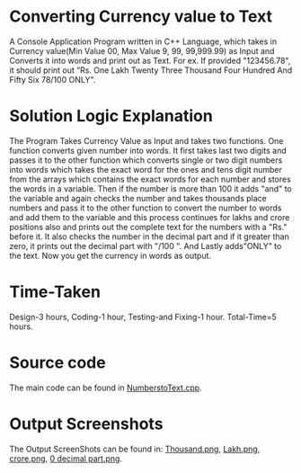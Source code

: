 # Converting Currency value to Text
A Console Application Program written in C++ Language, which takes in Currency value(Min Value 00, Max Value 9, 99, 99,999.99) as Input and Converts it into words and print out as Text. For ex. If provided "123456.78", it should print out “Rs. One Lakh Twenty Three Thousand Four Hundred And Fifty Six 78/100 ONLY".
# Solution Logic Explanation
The Program Takes Currency Value as Input and takes two functions. One function converts given number into words. It first takes last two digits and passes it to the other function which converts single or two digit numbers into words which takes the exact word for the ones and tens digit number from the arrays which contains the exact words for each number and stores the words in a variable. Then if the number is more than 100 it adds "and" to the variable and again checks the number and takes thousands place numbers and pass it to the other function to convert the number to words and add them to the variable and this process continues for lakhs and crore positions also and prints out the complete text for the numbers with a "Rs." before it. It also checks the number in the decimal part and if it greater than zero, it prints out the decimal part with "/100 ". And Lastly adds"ONLY" to the text. Now you get the currency in words as output.
# Time-Taken
Design-3 hours, Coding-1 hour, Testing-and Fixing-1 hour. Total-Time=5 hours.
# Source code
The main code can be found in [NumberstoText.cpp](https://github.com/afridhasuhaina/Thinkbridge-Assignment/blob/master/NumberstoText.cpp).
# Output Screenshots
The Output ScreenShots can be found in:
[Thousand.png](https://github.com/afridhasuhaina/Thinkbridge-Assignment/blob/master/Thousand.png), 
[Lakh.png](https://github.com/afridhasuhaina/Thinkbridge-Assignment/blob/master/Lakh.png), 
[crore.png](https://github.com/afridhasuhaina/Thinkbridge-Assignment/blob/master/crore.png),
[0 decimal part.png](https://github.com/afridhasuhaina/Thinkbridge-Assignment/blob/master/0%20decimal%20part.png).
